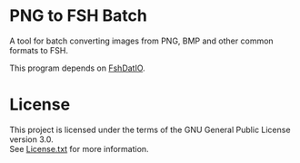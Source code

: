 # PNG to FSH Batch

A tool for batch converting images from PNG, BMP and other common formats to FSH.

This program depends on [FshDatIO](https://github.com/0xC0000054/FshDatIO).

# License

This project is licensed under the terms of the GNU General Public License version 3.0.   
See [License.txt](License.txt) for more information.